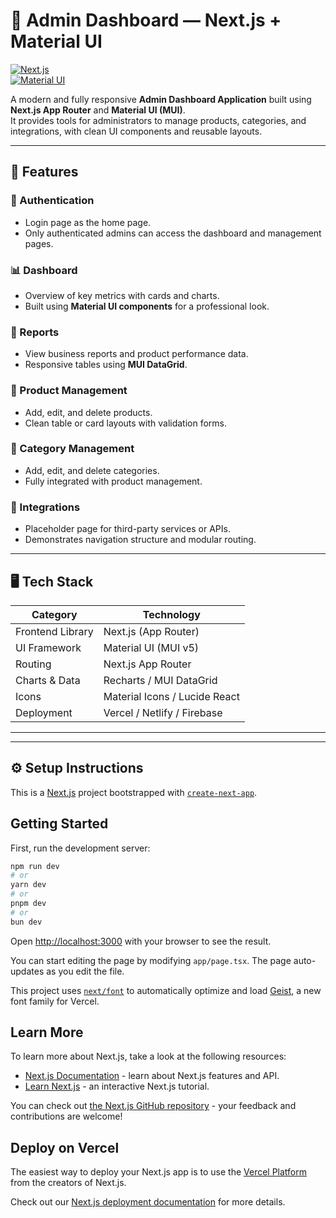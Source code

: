# 🧭 Admin Dashboard — Next.js + Material UI

[![Next.js](https://img.shields.io/badge/Next.js-13-black?style=flat-square&logo=next.js)](https://nextjs.org/)  
[![Material UI](https://img.shields.io/badge/Material%20UI-5-blue?style=flat-square&logo=mui)](https://mui.com/)  

A modern and fully responsive **Admin Dashboard Application** built using **Next.js App Router** and **Material UI (MUI)**.  
It provides tools for administrators to manage products, categories, and integrations, with clean UI components and reusable layouts.

---

## 🚀 Features

### 🔐 Authentication
- Login page as the home page.
- Only authenticated admins can access the dashboard and management pages.

### 📊 Dashboard
- Overview of key metrics with cards and charts.
- Built using **Material UI components** for a professional look.

### 🧾 Reports
- View business reports and product performance data.
- Responsive tables using **MUI DataGrid**.

### 🛒 Product Management
- Add, edit, and delete products.
- Clean table or card layouts with validation forms.

### 🧩 Category Management
- Add, edit, and delete categories.
- Fully integrated with product management.

### 🔗 Integrations
- Placeholder page for third-party services or APIs.
- Demonstrates navigation structure and modular routing.

---

## 🖥️ Tech Stack

| Category | Technology |
|----------|-------------|
| Frontend Library | Next.js (App Router) |
| UI Framework | Material UI (MUI v5) |
| Routing | Next.js App Router |
| Charts & Data | Recharts / MUI DataGrid |
| Icons | Material Icons / Lucide React |
| Deployment | Vercel / Netlify / Firebase |

---



---
## ⚙️ Setup Instructions

This is a [Next.js](https://nextjs.org) project bootstrapped with [`create-next-app`](https://nextjs.org/docs/app/api-reference/cli/create-next-app).

## Getting Started

First, run the development server:

```bash
npm run dev
# or
yarn dev
# or
pnpm dev
# or
bun dev
```

Open [http://localhost:3000](http://localhost:3000) with your browser to see the result.

You can start editing the page by modifying `app/page.tsx`. The page auto-updates as you edit the file.

This project uses [`next/font`](https://nextjs.org/docs/app/building-your-application/optimizing/fonts) to automatically optimize and load [Geist](https://vercel.com/font), a new font family for Vercel.

## Learn More

To learn more about Next.js, take a look at the following resources:

- [Next.js Documentation](https://nextjs.org/docs) - learn about Next.js features and API.
- [Learn Next.js](https://nextjs.org/learn) - an interactive Next.js tutorial.

You can check out [the Next.js GitHub repository](https://github.com/vercel/next.js) - your feedback and contributions are welcome!

## Deploy on Vercel

The easiest way to deploy your Next.js app is to use the [Vercel Platform](https://vercel.com/new?utm_medium=default-template&filter=next.js&utm_source=create-next-app&utm_campaign=create-next-app-readme) from the creators of Next.js.

Check out our [Next.js deployment documentation](https://nextjs.org/docs/app/building-your-application/deploying) for more details.
